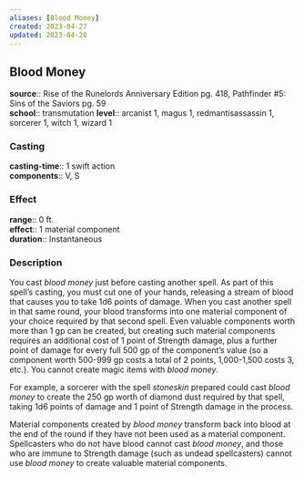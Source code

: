 ```yaml
---
aliases: [Blood Money]
created: 2023-04-27
updated: 2023-04-28
---
```


## Blood Money

**source**:: Rise of the Runelords Anniversary Edition pg. 418, Pathfinder \#5: Sins of the Saviors pg. 59  
**school**:: transmutation
**level**:: arcanist 1, magus 1, redmantisassassin 1, sorcerer 1, witch 1, wizard 1

### Casting

**casting-time**:: 1 swift action  
**components**:: V, S

### Effect

**range**:: 0 ft.  
**effect**:: 1 material component  
**duration**:: Instantaneous

### Description

You cast *blood money* just before casting another spell. As part of this spell’s casting, you must cut one of your hands, releasing a stream of blood that causes you to take 1d6 points of damage. When you cast another spell in that same round, your blood transforms into one material component of your choice required by that second spell. Even valuable components worth more than 1 gp can be created, but creating such material components requires an additional cost of 1 point of Strength damage, plus a further point of damage for every full 500 gp of the component’s value (so a component worth 500-999 gp costs a total of 2 points, 1,000-1,500 costs 3, etc.). You cannot create magic items with *blood money*.  
  
For example, a sorcerer with the spell *stoneskin* prepared could cast *blood money* to create the 250 gp worth of diamond dust required by that spell, taking 1d6 points of damage and 1 point of Strength damage in the process.  
  
Material components created by *blood money* transform back into blood at the end of the round if they have not been used as a material component. Spellcasters who do not have blood cannot cast *blood money*, and those who are immune to Strength damage (such as undead spellcasters) cannot use *blood money* to create valuable material components.
